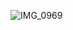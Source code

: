 ![IMG_0969](https://user-images.githubusercontent.com/11323174/154599231-651f33a8-52e4-41c9-82e9-4b32391fe79c.JPG)